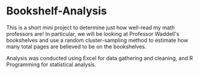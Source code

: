 # Bookshelf-Analysis

This is a short mini project to determine just how well-read my math professors are! In particular, we will be looking at Professor Waddell's bookshelves and use a random cluster-sampling method to estimate how many total pages are believed to be on the bookshelves.

Analysis was conducted using Excel for data gathering and cleaning, and R Programming for statistical analysis.
